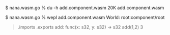 $ nana.wasm.go % du -h add.component.wasm
 20K	add.component.wasm

$ nana.wasm.go % wepl add.component.wasm
World: root:component/root
> .imports
> .exports
add: func(x: s32, y: s32) -> s32
> add(1,2)
3
